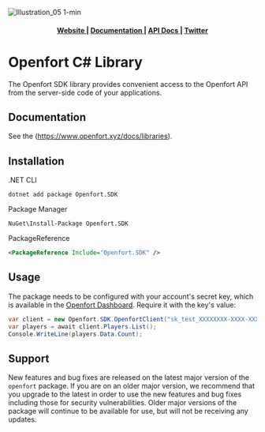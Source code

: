 ![Illustration_05 1-min](https://github.com/user-attachments/assets/56778295-55e6-47a9-a3ee-7971f2fdba0e)

<div align="center">
  <h4>
    <a href="https://www.openfort.xyz/">
      Website
    </a>
    <span> | </span>
    <a href="https://www.openfort.xyz/docs">
      Documentation
    </a>
    <span> | </span>
    <a href="https://www.openfort.xyz/docs/reference/api/authentication">
      API Docs
    </a>
    <span> | </span>
    <a href="https://twitter.com/openfortxyz">
      Twitter
    </a>
  </h4>
</div>

# Openfort C# Library

The Openfort SDK library provides convenient access to the Openfort API from the server-side code of your applications.

## Documentation

See the (https://www.openfort.xyz/docs/libraries).

## Installation

.NET CLI
```shell
dotnet add package Openfort.SDK
```

Package Manager
```shell
NuGet\Install-Package Openfort.SDK
```

PackageReference
```xml
<PackageReference Include="Openfort.SDK" />
```

## Usage

The package needs to be configured with your account's secret key, which is
available in the [Openfort Dashboard][api-keys]. Require it with the key's
value:

```cs
var client = new Openfort.SDK.OpenfortClient("sk_test_XXXXXXXX-XXXX-XXXX-XXXX-XXXXXXXXXXXXX");
var players = await client.Players.List();
Console.WriteLine(players.Data.Count);
```

## Support

New features and bug fixes are released on the latest major version of the `openfort` package. If you are on an older major version, we recommend that you upgrade to the latest in order to use the new features and bug fixes including those for security vulnerabilities. Older major versions of the package will continue to be available for use, but will not be receiving any updates.

[api-keys]: https://dashboard.openfort.xyz/api-keys

<!--
# vim: set tw=79:
-->
